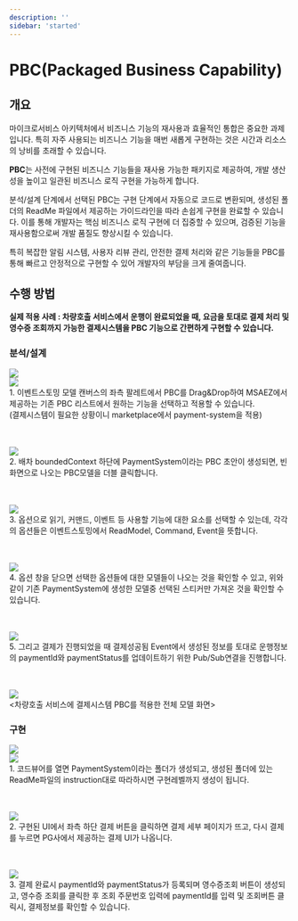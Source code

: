 ```yaml
---
description: ''
sidebar: 'started'
---
```


# PBC(Packaged Business Capability)

## 개요

마이크로서비스 아키텍처에서 비즈니스 기능의 재사용과 효율적인 통합은 중요한 과제입니다. 특히 자주 사용되는 비즈니스 기능을 매번 새롭게 구현하는 것은 시간과 리소스의 낭비를 초래할 수 있습니다.

**PBC**는 사전에 구현된 비즈니스 기능들을 재사용 가능한 패키지로 제공하여, 개발 생산성을 높이고 일관된 비즈니스 로직 구현을 가능하게 합니다.

분석/설계 단계에서 선택된 PBC는 구현 단계에서 자동으로 코드로 변환되며, 생성된 폴더의 ReadMe 파일에서 제공하는 가이드라인을 따라 손쉽게 구현을 완료할 수 있습니다. 이를 통해 개발자는 핵심 비즈니스 로직 구현에 더 집중할 수 있으며, 검증된 기능을 재사용함으로써 개발 품질도 향상시킬 수 있습니다.

특히 복잡한 알림 시스템, 사용자 리뷰 관리, 안전한 결제 처리와 같은 기능들을 PBC를 통해 빠르고 안정적으로 구현할 수 있어 개발자의 부담을 크게 줄여줍니다.

## 수행 방법

**실제 적용 사례 : 차량호출 서비스에서 운행이 완료되었을 때, 요금을 토대로 결제 처리 및 영수증 조회까지 가능한 결제시스템을 PBC 기능으로 간편하게 구현할 수 있습니다.**

### 분석/설계
<img src="https://github.com/user-attachments/assets/ca1c696d-5966-4e0f-96e7-b01290aa9580">
<br>
<img src="https://github.com/user-attachments/assets/37e2cf82-d288-4dc5-a15b-55eeaaab1cb8">
<br>
1. 이벤트스토밍 모델 캔버스의 좌측 팔레트에서 PBC를 Drag&Drop하여 MSAEZ에서 제공하는 기존 PBC 리스트에서 원하는 기능을 선택하고 적용할 수 있습니다.
<br>(결제시스템이 필요한 상황이니 marketplace에서 payment-system을 적용)

<br><br>
<img src="https://github.com/user-attachments/assets/9488fafe-6a75-4d21-82bc-e2cbffe4b28f">
<br>
2. 배차 boundedContext 하단에 PaymentSystem이라는 PBC 초안이 생성되면, 빈 화면으로 나오는 PBC모델을 더블 클릭합니다.

<br><br>
<img src="https://github.com/user-attachments/assets/afa80621-332a-4091-83a5-db6a8e6c941f">
<br>
3. 옵션으로 읽기, 커맨드, 이벤트 등 사용할 기능에 대한 요소를 선택할 수 있는데, 각각의 옵션들은 이벤트스토밍에서 ReadModel, Command, Event을 뜻합니다.

<br><br>
<img src="https://github.com/user-attachments/assets/a73d5064-99ac-42fa-9bde-a3985128ed8a">
<br>
4. 옵션 창을 닫으면 선택한 옵션들에 대한 모델들이 나오는 것을 확인할 수 있고, 위와같이 기존 PaymentSystem에 생성한 모델중 선택된 스티커만 가져온 것을 확인할 수 있습니다.

<br><br>
<img src="https://github.com/user-attachments/assets/21b45119-386c-4abe-9632-9a1106fb395c">
<br>
5. 그리고 결제가 진행되었을 때 결제성공됨 Event에서 생성된 정보를 토대로 운행정보의 paymentId와 paymentStatus를 업데이트하기 위한 Pub/Sub연결을 진행합니다.

<br><br>
<img src="https://github.com/user-attachments/assets/17a1fdce-2bd4-4162-914c-5c1c6b2b1fed">
<br>
<차량호출 서비스에 결제시스템 PBC를 적용한 전체 모델 화면>

### 구현
<img src="https://github.com/user-attachments/assets/2ec2ed5b-f205-4870-9250-8e6f8690e3c1">
<br>
<img src="https://github.com/user-attachments/assets/b9d08542-041a-4d33-97c9-288a73c45324">
<br>
1. 코드뷰어를 열면 PaymentSystem이라는 폴더가 생성되고, 생성된 폴더에 있는 ReadMe파일의 instruction대로 따라하시면 구현레벨까지 생성이 됩니다. 

<br><br>
<img src="https://github.com/user-attachments/assets/67902de5-0f50-446c-b758-f04ae6e07779">
<br>
2. 구현된 UI에서 좌측 하단 결제 버튼을 클릭하면 결제 세부 페이지가 뜨고, 다시 결제를 누르면 PG사에서 제공하는 결제 UI가 나옵니다.

<br><br>
<img src="https://github.com/user-attachments/assets/0e1daf81-7f71-405d-b30d-693a52882ddc">
<br>
3. 결제 완료시 paymentId와 paymentStatus가 등록되며 영수증조회 버튼이 생성되고, 영수증 조회를 클릭한 후 조회 주문번호 입력에 paymentId를 입력 및 조회버튼 클릭시, 결제정보를 확인할 수 있습니다.